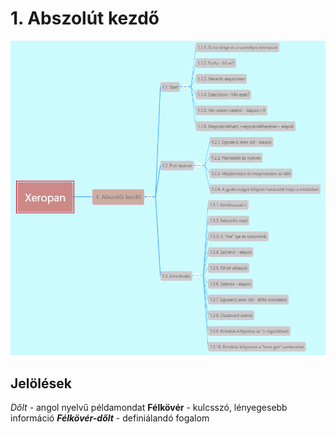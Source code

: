 # 1. Abszolút kezdő

![1](images/1.png)

## Jelölések

*Dőlt* - angol nyelvű példamondat
**Félkövér** - kulcsszó, lényegesebb információ
***Félkövér-dőlt*** - definiálandó fogalom
